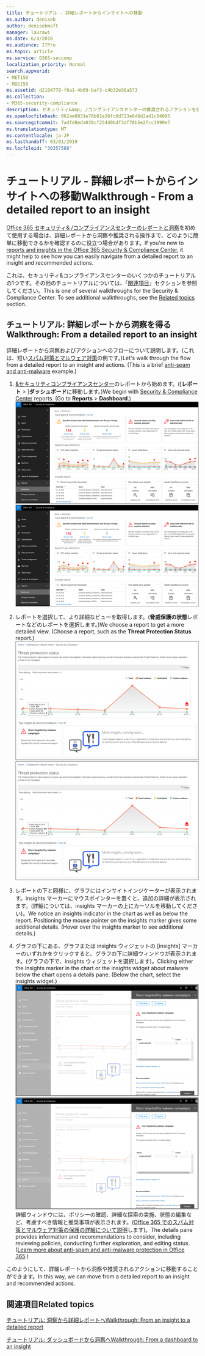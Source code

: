 ```yaml
---
title: チュートリアル - 詳細レポートからインサイトへの移動
ms.author: deniseb
author: denisebmsft
manager: laurawi
ms.date: 6/4/2018
ms.audience: ITPro
ms.topic: article
ms.service: O365-seccomp
localization_priority: Normal
search.appverid:
- MET150
- MOE150
ms.assetid: d2104778-f0a1-4b69-baf3-c4b32e98a573
ms.collection:
- M365-security-compliance
description: セキュリティ&amp; /コンプライアンスセンターの推奨されるアクションを使用して、詳細レポートから洞察に移動する方法について説明します。
ms.openlocfilehash: 062ae0931e78b01e26fc0d723e6d6d2ad1c04095
ms.sourcegitcommit: 7adfd8eda038cf25449bdf3df78b5e2fcc1999e7
ms.translationtype: MT
ms.contentlocale: ja-JP
ms.lasthandoff: 03/01/2019
ms.locfileid: "30357588"
---
```

# <a name="walkthrough---from-a-detailed-report-to-an-insight"></a><span data-ttu-id="a874b-103">チュートリアル - 詳細レポートからインサイトへの移動</span><span class="sxs-lookup"><span data-stu-id="a874b-103">Walkthrough - From a detailed report to an insight</span></span>

<span data-ttu-id="a874b-104">[Office 365 セキュリティ&amp; /コンプライアンスセンターのレポートと洞察](reports-and-insights-in-security-and-compliance.md)を初めて使用する場合は、詳細レポートから洞察や推奨される操作まで、どのように簡単に移動できるかを確認するのに役立つ場合があります。</span><span class="sxs-lookup"><span data-stu-id="a874b-104">If you're new to [reports and insights in the Office 365 Security &amp; Compliance Center](reports-and-insights-in-security-and-compliance.md), it might help to see how you can easily navigate from a detailed report to an insight and recommended actions.</span></span> 
  
<span data-ttu-id="a874b-p101">これは、セキュリティ&amp;コンプライアンスセンターのいくつかのチュートリアルの1つです。その他のチュートリアルについては、「[関連項目](#related-topics)」セクションを参照してください。</span><span class="sxs-lookup"><span data-stu-id="a874b-p101">This is one of several walkthroughs for the Security &amp; Compliance Center. To see additional walkthroughs, see the [Related topics](#related-topics) section.</span></span> 
  
## <a name="walkthrough-from-a-detailed-report-to-an-insight"></a><span data-ttu-id="a874b-107">チュートリアル: 詳細レポートから洞察を得る</span><span class="sxs-lookup"><span data-stu-id="a874b-107">Walkthrough: From a detailed report to an insight</span></span>

<span data-ttu-id="a874b-p102">詳細レポートから洞察およびアクションへのフローについて説明します。(これは、短い[スパム対策とマルウェア対策](anti-spam-and-anti-malware-protection.md)の例です。)</span><span class="sxs-lookup"><span data-stu-id="a874b-p102">Let's walk through the flow from a detailed report to an insight and actions. (This is a brief [anti-spam and anti-malware](anti-spam-and-anti-malware-protection.md) example.)</span></span> 
  
1. <span data-ttu-id="a874b-p103">[ &amp;セキュリティコンプライアンスセンター](https://protection.office.com)のレポートから始めます。([**レポート** \> ]**ダッシュボード**に移動します。)</span><span class="sxs-lookup"><span data-stu-id="a874b-p103">We begin with [Security &amp; Compliance Center](https://protection.office.com) reports. (Go to **Reports** \> **Dashboard**.) </span></span><br/><span data-ttu-id="a874b-112">![セキュリティ&amp; /コンプライアンスセンターで、[レポート\> ] ダッシュボードに移動します。](media/68f3bb7c-b4f7-4cca-904b-478643a93c94.png)</span><span class="sxs-lookup"><span data-stu-id="a874b-112">![In the Security &amp; Compliance Center, go to Reports \> Dashboard](media/68f3bb7c-b4f7-4cca-904b-478643a93c94.png)</span></span>
  
2. <span data-ttu-id="a874b-p104">レポートを選択して、より詳細なビューを取得します。(**脅威保護の状態**レポートなどのレポートを選択します。)</span><span class="sxs-lookup"><span data-stu-id="a874b-p104">We choose a report to get a more detailed view. (Choose a report, such as the **Threat Protection Status** report.)</span></span><br/><span data-ttu-id="a874b-115">![分析情報を示す脅威保護状態レポート](media/f47d7dbd-816a-47ba-b8db-53919fbed192.png)</span><span class="sxs-lookup"><span data-stu-id="a874b-115">![Threat Protection Status report showing insights](media/f47d7dbd-816a-47ba-b8db-53919fbed192.png)</span></span>
  
3. <span data-ttu-id="a874b-p105">レポートの下と同様に、グラフにはインサイトインジケーターが表示されます。insights マーカーにマウスポインターを置くと、追加の詳細が表示されます。(詳細については、insights マーカーの上にカーソルを移動してください)。</span><span class="sxs-lookup"><span data-stu-id="a874b-p105">We notice an insights indicator in the chart as well as below the report. Positioning the mouse pointer on the insights marker gives some additional details. (Hover over the insights marker to see additional details.)</span></span>
    
4. <span data-ttu-id="a874b-p106">グラフの下にある、グラフまたは insights ウィジェットの [insights] マーカーのいずれかをクリックすると、グラフの下に詳細ウィンドウが表示されます。(グラフの下で、insights ウィジェットを選択します)。</span><span class="sxs-lookup"><span data-stu-id="a874b-p106">Clicking either the insights marker in the chart or the insights widget about malware below the chart opens a details pane. (Below the chart, select the insights widget.)</span></span><br/><span data-ttu-id="a874b-121">![マルウェアに関する洞察の詳細](media/2c8bccc5-ca4e-4bb9-ad4c-55fcee0535b7.png)</span><span class="sxs-lookup"><span data-stu-id="a874b-121">![Details for insights about malware](media/2c8bccc5-ca4e-4bb9-ad4c-55fcee0535b7.png)</span></span><br/><span data-ttu-id="a874b-p107">詳細ウィンドウには、ポリシーの確認、詳細な探索の実施、状態の編集など、考慮すべき情報と推奨事項が表示されます。([Office 365 でのスパム対策とマルウェア対策の保護の詳細について説明](anti-spam-and-anti-malware-protection.md)します)。</span><span class="sxs-lookup"><span data-stu-id="a874b-p107">The details pane provides information and recommendations to consider, including reviewing policies, conducting further exploration, and editing status. ([Learn more about anti-spam and anti-malware protection in Office 365](anti-spam-and-anti-malware-protection.md).)</span></span>
    
<span data-ttu-id="a874b-124">このようにして、詳細レポートから洞察や推奨されるアクションに移動することができます。</span><span class="sxs-lookup"><span data-stu-id="a874b-124">In this way, we can move from a detailed report to an insight and recommended actions.</span></span> 
  
## <a name="related-topics"></a><span data-ttu-id="a874b-125">関連項目</span><span class="sxs-lookup"><span data-stu-id="a874b-125">Related topics</span></span>

[<span data-ttu-id="a874b-126">チュートリアル: 洞察から詳細レポートへ</span><span class="sxs-lookup"><span data-stu-id="a874b-126">Walkthrough: From an insight to a detailed report</span></span>](from-an-insight-to-a-detailed-report.md)
  
[<span data-ttu-id="a874b-127">チュートリアル: ダッシュボードから洞察へ</span><span class="sxs-lookup"><span data-stu-id="a874b-127">Walkthrough: From a dashboard to an insight</span></span>](from-a-dashboard-to-an-insight.md)
  

